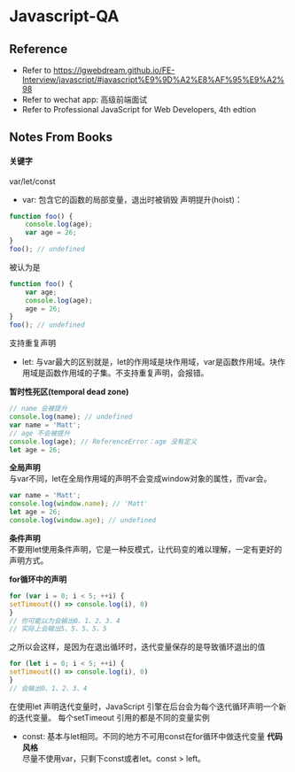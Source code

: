 # Javascript-QA

## Reference
- Refer to https://lgwebdream.github.io/FE-Interview/javascript/#javascript%E9%9D%A2%E8%AF%95%E9%A2%98  
- Refer to wechat app: 高级前端面试  
- Refer to Professional JavaScript for Web Developers, 4th edtion

## Notes From Books
#### 关键字
var/let/const
- var: 包含它的函数的局部变量，退出时被销毁
声明提升(hoist)：
```javascript
function foo() {
	console.log(age);
	var age = 26;
}
foo(); // undefined
```
被认为是
```javascript
function foo() {
	var age;
	console.log(age);
	age = 26;
}
foo(); // undefined
```
支持重复声明

- let: 与var最大的区别就是，let的作用域是块作用域，var是函数作用域。块作用域是函数作用域的子集。不支持重复声明，会报错。

**暂时性死区(temporal dead zone)**
```javascript
// name 会被提升
console.log(name); // undefined
var name = 'Matt';
// age 不会被提升
console.log(age); // ReferenceError：age 没有定义
let age = 26;
```
**全局声明**  
与var不同，let在全局作用域的声明不会变成window对象的属性，而var会。
```javascript
var name = 'Matt';
console.log(window.name); // 'Matt'
let age = 26;
console.log(window.age); // undefined
```
**条件声明**  
不要用let使用条件声明，它是一种反模式，让代码变的难以理解，一定有更好的声明方式。

**for循环中的声明**
```javascript
for (var i = 0; i < 5; ++i) {
setTimeout(() => console.log(i), 0)
}
// 你可能以为会输出0、1、2、3、4
// 实际上会输出5、5、5、5、5
```
之所以会这样，是因为在退出循环时，迭代变量保存的是导致循环退出的值
```javascript
for (let i = 0; i < 5; ++i) {
setTimeout(() => console.log(i), 0)
}
// 会输出0、1、2、3、4
```
在使用let 声明迭代变量时，JavaScript 引擎在后台会为每个迭代循环声明一个新的迭代变量。
每个setTimeout 引用的都是不同的变量实例
- const: 基本与let相同。不同的地方不可用const在for循环中做迭代变量
**代码风格**  
尽量不使用var，只剩下const或者let。const > left。
